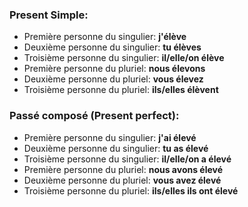 ### Present Simple:
- Première personne du singulier: **j'élève**
- Deuxième personne du singulier: **tu élèves**
- Troisième personne du singulier: **il/elle/on élève**
- Première personne du pluriel: **nous élevons**
- Deuxième personne du pluriel: **vous élevez**
- Troisième personne du pluriel: **ils/elles élèvent**

### Passé composé (Present perfect):
- Première personne du singulier: **j'ai élevé**
- Deuxième personne du singulier: **tu as élevé**
- Troisième personne du singulier: **il/elle/on a élevé**
- Première personne du pluriel: **nous avons élevé**
- Deuxième personne du pluriel: **vous avez élevé**
- Troisième personne du pluriel: **ils/elles ils ont élevé**

